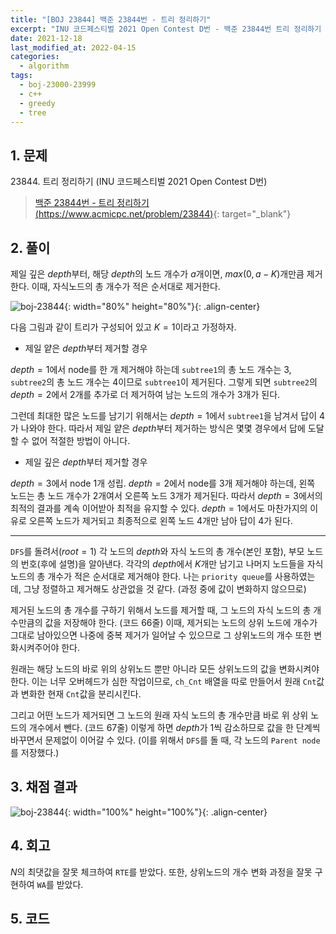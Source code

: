```yaml
---
title: "[BOJ 23844] 백준 23844번 - 트리 정리하기"
excerpt: "INU 코드페스티벌 2021 Open Contest D번 - 백준 23844번 트리 정리하기 풀이"
date: 2021-12-18
last_modified_at: 2022-04-15
categories:
  - algorithm
tags:
  - boj-23000-23999
  - c++
  - greedy
  - tree
---
```


## 1. 문제
$23844$. 트리 정리하기 (INU 코드페스티벌 2021 Open Contest D번)

> [백준 23844번 - 트리 정리하기 (https://www.acmicpc.net/problem/23844)](https://www.acmicpc.net/problem/23844){: target="_blank"}

## 2. 풀이

제일 깊은 $depth$부터, 해당 $depth$의 노드 개수가 $a$개이면, $max(0, a - K)$개만큼 제거한다. 이때, 자식노드의 총 개수가 적은 순서대로 제거한다. 

![boj-23844](https://user-images.githubusercontent.com/30232837/160957132-5cdd959d-d5d6-4910-bb31-8229441403db.png "boj-23844"){: width="80%" height="80%"}{: .align-center}

다음 그림과 같이 트리가 구성되어 있고 $K=1$이라고 가정하자. 

* 제일 얕은 $depth$부터 제거할 경우

$depth=1$에서 node를 한 개 제거해야 하는데 `subtree1`의 총 노드 개수는 $3$, `subtree2`의 총 노드 개수는 $4$이므로 `subtree1`이 제거된다. 그렇게 되면 `subtree2`의 $depth=2$에서 $2$개를 추가로 더 제거하여 남는 노드의 개수가 $3$개가 된다. 

그런데 최대한 많은 노드를 남기기 위해서는 $depth=1$에서 `subtree1`을 남겨서 답이 $4$가 나와야 한다. 따라서 제일 얕은 $depth$부터 제거하는 방식은 몇몇 경우에서 답에 도달할 수 없어 적절한 방법이 아니다.

* 제일 깊은 $depth$부터 제거할 경우

$depth=3$에서 node $1$개 성립. $depth=2$에서 node를 $3$개 제거해야 하는데, 왼쪽 노드는 총 노드 개수가 $2$개여서 오른쪽 노드 $3$개가 제거된다. 따라서 $depth=3$에서의 최적의 결과를 계속 이어받아 최적을 유지할 수 있다. $depth=1$에서도 마찬가지의 이유로 오른쪽 노드가 제거되고 최종적으로 왼쪽 노드 $4$개만 남아 답이 $4$가 된다.

---

`DFS`를 돌려서$(root=1)$ 각 노드의 $depth$와 자식 노드의 총 개수(본인 포함), 부모 노드의 번호(후에 설명)을 알아낸다. 각각의 $depth$에서 $K$개만 남기고 나머지 노드들을 자식 노드의 총 개수가 적은 순서대로 제거해야 한다. 나는 `priority queue`를 사용하였는데, 그냥 정렬하고 제거해도 상관없을 것 같다. (과정 중에 값이 변화하지 않으므로)

제거된 노드의 총 개수를 구하기 위해서 노드를 제거할 때, 그 노드의 자식 노드의 총 개수만큼의 값을 저장해야 한다. (코드 66줄) 이때, 제거되는 노드의 상위 노드에 개수가 그대로 남아있으면 나중에 중복 제거가 일어날 수 있으므로 그 상위노드의 개수 또한 변화시켜주어야 한다. 

원래는 해당 노드의 바로 위의 상위노드 뿐만 아니라 모든 상위노드의 값을 변화시켜야 한다. 이는 너무 오버헤드가 심한 작업이므로, `ch_Cnt` 배열을 따로 만들어서 원래 `Cnt`값과 변화한 현재 `Cnt`값을 분리시킨다. 

그리고 어떤 노드가 제거되면 그 노드의 원래 자식 노드의 총 개수만큼 바로 위 상위 노드의 개수에서 뺀다. (코드 67줄) 이렇게 하면 $depth$가 $1$씩 감소하므로 값을 한 단계씩 바꾸면서 문제없이 이어갈 수 있다. (이를 위해서 `DFS`를 돌 때, 각 노드의 `Parent node`를 저장했다.) 

## 3. 채점 결과

![boj-23844](https://user-images.githubusercontent.com/30232837/160957071-5a3ed47e-e3ed-4c13-ae78-d638c0d71eb8.png "boj-23844"){: width="100%" height="100%"}{: .align-center}

## 4. 회고

$N$의 최댓값을 잘못 체크하여 `RTE`를 받았다. 또한, 상위노드의 개수 변화 과정을 잘못 구현하여 `WA`를 받았다.

## 5. 코드

<script src="https://gist.github.com/BurningFalls/c4cc9c997de0110c3646f2da12094103.js"></script>